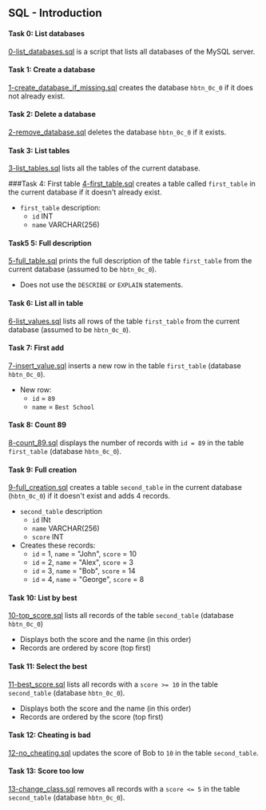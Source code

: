 ## SQL - Introduction

#### Task 0: List databases
[0-list_databases.sql](0-list_databases.sql) is a script that lists all databases of the MySQL server.

#### Task 1: Create a database
[1-create_database_if_missing.sql](1-create_database_if_missing.sql) creates the database `hbtn_0c_0` if it does not already exist.

#### Task 2: Delete a database
[2-remove_database.sql](2-remove_database.sql) deletes the database `hbtn_0c_0` if it exists.

#### Task 3: List tables
[3-list_tables.sql](3-list_tables.sql) lists all the tables of the current database.

###Task 4: First table
[4-first_table.sql](4-first_table.sql) creates a table called `first_table` in the current database if it doesn't already exist.
- `first_table` description:
	- `id` INT
	- `name` VARCHAR(256)

#### Task5 5: Full description
[5-full_table.sql](5-full_table.sql) prints the full description of the table `first_table` from the current database (assumed to be `hbtn_0c_0`).
- Does not use the `DESCRIBE` or `EXPLAIN` statements.

#### Task 6: List all in table
[6-list_values.sql](6-list_values.sql) lists all rows of the table `first_table` from the current database (assumed to be `hbtn_0c_0`).

#### Task 7: First add
[7-insert_value.sql](7-insert_value.sql) inserts a new row in the table `first_table` (database `hbtn_0c_0`).
- New row:
	- `id` = `89`
	- `name` = `Best School`

#### Task 8: Count 89
[8-count_89.sql](8-count_89.sql) displays the number of records with `id = 89` in the table `first_table` (database `hbtn_0c_0`).

#### Task 9: Full creation
[9-full_creation.sql](9-full_creation.sql) creates a table `second_table` in the current database (`hbtn_0c_0`) if it doesn't exist and adds 4 records.
- `second_table` description
	- `id` INt
	- `name` VARCHAR(256)
	- `score` INT
- Creates these records:
	- `id` = 1, `name` = "John", `score` = 10
	- `id` = 2, `name` = "Alex", `score` = 3
	- `id` = 3, `name` = "Bob", `score` = 14
	- `id` = 4, `name` = "George", `score` = 8

#### Task 10: List by best
[10-top_score.sql](10-top_score.sql)  lists all records of the table `second_table` (database `hbtn_0c_0`)
- Displays both the score and the name (in this order)
- Records are ordered by score (top first)

#### Task 11: Select the best
[11-best_score.sql](11-best_score.sql) lists all records with a `score >= 10` in the table `second_table` (database `hbtn_0c_0`).
- Displays both the score and the name (in this order)
- Records are ordered by the score (top first)

#### Task 12: Cheating is bad
[12-no_cheating.sql](12-no_cheating.sql) updates the score of Bob to `10` in the table `second_table`.

#### Task 13: Score too low
[13-change_class.sql](13-change_class.sql) removes all records with a `score <= 5` in the table `second_table` (database `hbtn_0c_0`).
